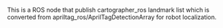 This is a ROS node that publish cartographer_ros landmark list which is converted from apriltag_ros/AprilTagDetectionArray for robot localization.
